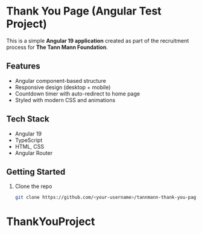 # Thank You Page (Angular Test Project)

This is a simple **Angular 19 application** created as part of the recruitment process for **The Tann Mann Foundation**.

## Features
- Angular component-based structure
- Responsive design (desktop + mobile)
- Countdown timer with auto-redirect to home page
- Styled with modern CSS and animations

## Tech Stack
- Angular 19
- TypeScript
- HTML, CSS
- Angular Router

## Getting Started

1. Clone the repo
   ```bash
   git clone https://github.com/<your-username>/tannmann-thank-you-page.git
# ThankYouProject

